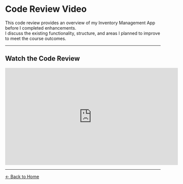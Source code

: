 # Code Review Video

This code review provides an overview of my Inventory Management App before I completed enhancements.  
I discuss the existing functionality, structure, and areas I planned to improve to meet the course outcomes.

---

## Watch the Code Review

<iframe width="560" height="315" 
src="https://www.youtube.com/embed/iLnZJRzwG90" 
title="Code Review Video"
frameborder="0"
allow="accelerometer; autoplay; clipboard-write; encrypted-media; gyroscope; picture-in-picture"
allowfullscreen></iframe>

---

[← Back to Home](index.md)


